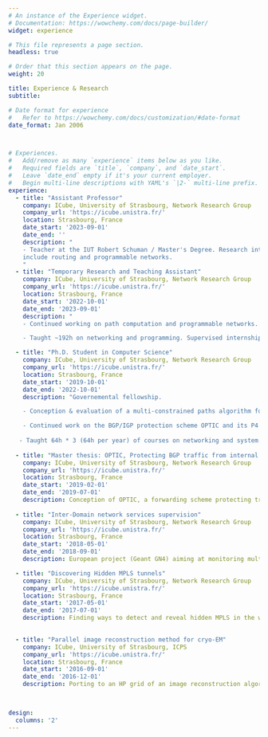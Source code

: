 ```yaml
---
# An instance of the Experience widget.
# Documentation: https://wowchemy.com/docs/page-builder/
widget: experience

# This file represents a page section.
headless: true

# Order that this section appears on the page.
weight: 20

title: Experience & Research
subtitle:

# Date format for experience
#   Refer to https://wowchemy.com/docs/customization/#date-format
date_format: Jan 2006



# Experiences.
#   Add/remove as many `experience` items below as you like.
#   Required fields are `title`, `company`, and `date_start`.
#   Leave `date_end` empty if it's your current employer.
#   Begin multi-line descriptions with YAML's `|2-` multi-line prefix.
experience:
  - title: "Assistant Professor"
    company: ICube, University of Strasbourg, Network Research Group
    company_url: 'https://icube.unistra.fr/'
    location: Strasbourg, France
    date_start: '2023-09-01'
    date_end: ''
    description: "
    - Teacher at the IUT Robert Schuman / Master's Degree. Research interests 
    include routing and programmable networks.
    "
  - title: "Temporary Research and Teaching Assistant"
    company: ICube, University of Strasbourg, Network Research Group
    company_url: 'https://icube.unistra.fr/'
    location: Strasbourg, France
    date_start: '2022-10-01'
    date_end: '2023-09-01'
    description: "
    - Continued working on path computation and programmable networks. 

    - Taught ~192h on networking and programming. Supervised internships."

  - title: "Ph.D. Student in Computer Science"
    company: ICube, University of Strasbourg, Network Research Group
    company_url: 'https://icube.unistra.fr/'
    location: Strasbourg, France
    date_start: '2019-10-01'
    date_end: '2022-10-01'
    description: "Governemental fellowship.

    - Conception & evaluation of a multi-constrained paths algorithm for massive-scale Traffic-Engineering with Segment Routing (in collaboration with Cisco Systems). 

    - Continued work on the BGP/IGP protection scheme OPTIC and its P4 implementation
   
   - Taught 64h * 3 (64h per year) of courses on networking and system."
       
  - title: "Master thesis: OPTIC, Protecting BGP traffic from internal events"
    company: ICube, University of Strasbourg, Network Research Group
    company_url: 'https://icube.unistra.fr/'
    location: Strasbourg, France
    date_start: '2019-02-01'
    date_end: '2019-07-01'
    description: Conception of OPTIC, a forwarding scheme protecting transiting BGP trafic from the effect of hot potato routing.
    
  - title: "Inter-Domain network services supervision"
    company: ICube, University of Strasbourg, Network Research Group
    company_url: 'https://icube.unistra.fr/'
    location: Strasbourg, France
    date_start: '2018-05-01'
    date_end: '2018-09-01'
    description: European project (Geant GN4) aiming at monitoring multi-domain VPN through active measurements within a distributed platform. Development of a python tools aggretating and correlating the measurements.

  - title: "Discovering Hidden MPLS tunnels"
    company: ICube, University of Strasbourg, Network Research Group
    company_url: 'https://icube.unistra.fr/'
    location: Strasbourg, France
    date_start: '2017-05-01'
    date_end: '2017-07-01'
    description: Finding ways to detect and reveal hidden MPLS in the wild in a testbed, and implement the detection/revelation methods in a python tool.
    

  - title: "Parallel image reconstruction method for cryo-EM"
    company: ICube, University of Strasbourg, ICPS
    company_url: 'https://icube.unistra.fr/'
    location: Strasbourg, France
    date_start: '2016-09-01'
    date_end: '2016-12-01'
    description: Porting to an HP grid of an image reconstruction algorithm. Live selection and duplication of most promising executions within a VM network to converge quicker to an optimum.
    


design:
  columns: '2'
---
```

